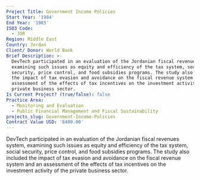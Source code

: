 ```yaml
---
Project Title: Government Income Policies
Start Year: '1984'
End Year: '1985'
ISO3 Code:
  - JOR
Region: Middle East
Country: Jordan
Client/ Donor: World Bank
Brief Description: >-
  DevTech participated in an evaluation of the Jordanian fiscal revenues system,
  examining such issues as equity and efficiency of the tax system, social
  security, price control, and food subsidies programs. The study also included
  the impact of tax evasion and avoidance on the fiscal revenue system and an
  assessment of the effects of tax incentives on the investment activity of the
  private business sector.
Is Current Project? (true/false): false
Practice Area:
  - Monitoring and Evaluation
  - Public Financial Management and Fiscal Sustainability
projects_slug: Government-Income-Policies
Contract Value USD: '8400.00'
---
```

DevTech participated in an evaluation of the Jordanian fiscal revenues system, examining such issues as equity and efficiency of the tax system, social security, price control, and food subsidies programs. The study also included the impact of tax evasion and avoidance on the fiscal revenue system and an assessment of the effects of tax incentives on the investment activity of the private business sector.